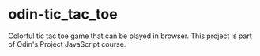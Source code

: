 # odin-tic_tac_toe
Colorful tic tac toe game that can be played in browser. This project is part of Odin's Project JavaScript course.
